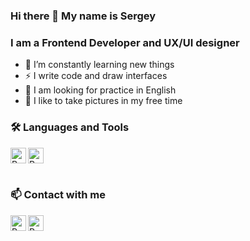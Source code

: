### Hi there 👋 My name is Sergey
### I am a Frontend Developer and UX/UI designer

- 🌱 I’m constantly learning new things
- ⚡ I write code and draw interfaces
- 🧐 I am looking for practice in English
- 📸 I like to take pictures in my free time

### 🛠 Languages and Tools
<div style="display: flex; align-items: center">
<img align="left" alt="React" width="25px" src="https://cdn.worldvectorlogo.com/logos/redux.svg" />
<img align="left" alt="React" width="25px" src="https://cdn.worldvectorlogo.com/logos/react-2.svg" />
  </div>

<br />

### 📫 Contact with me
[<img align="left" alt="React" width="25px" src="https://cdn.worldvectorlogo.com/logos/linkedin-icon-2.svg" />][LinkedIn]
[<img align="left" alt="React" width="25px" src="https://cdn.worldvectorlogo.com/logos/instagram-5.svg" />][Instagram]


[LinkedIn]: https://www.linkedin.com/in/seem16/
[Instagram]: https://instagram.com/greenfl4me/




